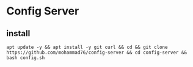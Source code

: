 # Config Server

## install
```
apt update -y && apt install -y git curl && cd && git clone https://github.com/mohammad76/config-server && cd config-server && bash config.sh
```
